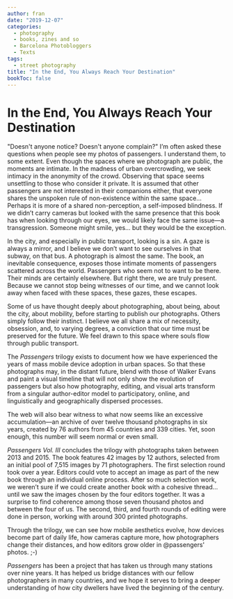 ```yaml
---
author: fran
date: "2019-12-07"
categories:
  - photography
  - books, zines and so
  - Barcelona Photobloggers
  - Texts
tags: 
  - street photography
title: "In the End, You Always Reach Your Destination"
bookToc: false
---
```


# In the End, You Always Reach Your Destination  

"Doesn't anyone notice? Doesn't anyone complain?" I’m often asked these questions when people see my photos of passengers. I understand them, to some extent. Even though the spaces where we photograph are public, the moments are intimate. In the madness of urban overcrowding, we seek intimacy in the anonymity of the crowd. Observing that space seems unsettling to those who consider it private. It is assumed that other passengers are not interested in their companions either, that everyone shares the unspoken rule of non-existence within the same space… Perhaps it is more of a shared non-perception, a self-imposed blindness. If we didn’t carry cameras but looked with the same presence that this book has when looking through our eyes, we would likely face the same issue—a transgression. Someone might smile, yes… but they would be the exception.  

In the city, and especially in public transport, looking is a sin. A gaze is always a mirror, and I believe we don’t want to see ourselves in that subway, on that bus. A photograph is almost the same. The book, an inevitable consequence, exposes those intimate moments of passengers scattered across the world. Passengers who seem not to want to be there. Their minds are certainly elsewhere. But right there, we are truly present. Because we cannot stop being witnesses of our time, and we cannot look away when faced with these spaces, these gazes, these escapes.  

Some of us have thought deeply about photographing, about being, about the city, about mobility, before starting to publish our photographs. Others simply follow their instinct. I believe we all share a mix of necessity, obsession, and, to varying degrees, a conviction that our time must be preserved for the future. We feel drawn to this space where souls flow through public transport.  

The *Passengers* trilogy exists to document how we have experienced the years of mass mobile device adoption in urban spaces. So that these photographs may, in the distant future, blend with those of Walker Evans and paint a visual timeline that will not only show the evolution of passengers but also how photography, editing, and visual arts transform from a singular author-editor model to participatory, online, and linguistically and geographically dispersed processes.  

The web will also bear witness to what now seems like an excessive accumulation—an archive of over twelve thousand photographs in six years, created by 76 authors from 45 countries and 339 cities. Yet, soon enough, this number will seem normal or even small.  

*Passengers Vol. III* concludes the trilogy with photographs taken between 2013 and 2015. The book features 42 images by 12 authors, selected from an initial pool of 7,515 images by 71 photographers. The first selection round took over a year. Editors could vote to accept an image as part of the new book through an individual online process. After so much selection work, we weren’t sure if we could create another book with a cohesive thread… until we saw the images chosen by the four editors together. It was a surprise to find coherence among those seven thousand photos and between the four of us. The second, third, and fourth rounds of editing were done in person, working with around 300 printed photographs.  

Through the trilogy, we can see how mobile aesthetics evolve, how devices become part of daily life, how cameras capture more, how photographers change their distances, and how editors grow older in @passengers' photos. ;-)  

*Passengers* has been a project that has taken us through many stations over nine years. It has helped us bridge distances with our fellow photographers in many countries, and we hope it serves to bring a deeper understanding of how city dwellers have lived the beginning of the century.